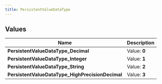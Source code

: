 ```yaml
---
title: PersistentValueDataType
---
```


## Values

| Name | Description |
| ---- | ----------- |
| **PersistentValueDataType\_Decimal** | Value: **0** |
| **PersistentValueDataType\_Integer** | Value: **1** |
| **PersistentValueDataType\_String** | Value: **2** |
| **PersistentValueDataType\_HighPrecisionDecimal** | Value: **3** |

